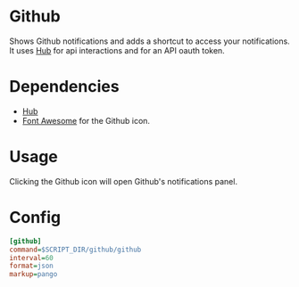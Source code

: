 # Github

Shows Github notifications and adds a shortcut to access your notifications. It uses [Hub](https://github.com/github/hub) for api interactions and for an API oauth token.

# Dependencies

- [Hub](https://github.com/github/hub)
- [Font Awesome](https://fontawesome.com) for the Github icon.

# Usage

Clicking the Github icon will open Github's notifications panel.

# Config

```ini
[github]
command=$SCRIPT_DIR/github/github
interval=60
format=json
markup=pango
```
